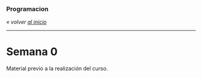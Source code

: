 ### Programacion
*« volver [al inicio](https://github.com/sergiomajluf/programacion)*

---

# Semana 0

Material previo a la realización del curso.